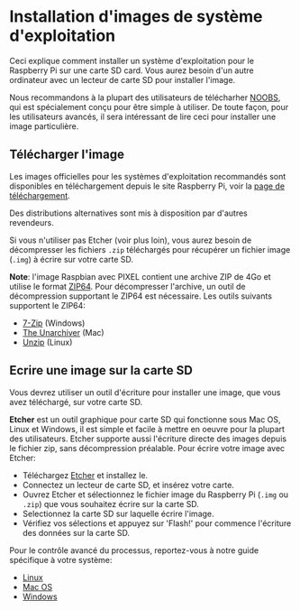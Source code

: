 # Installation d'images de système d'exploitation

Ceci explique comment installer un système d'exploitation pour le Raspberry Pi sur une carte SD card. Vous aurez besoin d'un autre ordinateur avec un lecteur de carte SD pour installer l'image.

Nous recommandons à la plupart des utilisateurs de télécharher [NOOBS](../noobs.md), qui est spécialement conçu pour être simple à utiliser. De toute façon, pour les utilisateurs avancés, il sera intéressant de lire ceci pour installer une image particulière.

## Télécharger l'image

Les images officielles pour les systèmes d'exploitation recommandés sont disponibles en téléchargement depuis le site Raspberry Pi, voir la [page de téléchargement](https://www.raspberrypi.org/downloads/).

Des distributions alternatives sont mis à disposition par d'autres revendeurs.

Si vous n'utiliser pas Etcher (voir plus loin), vous aurez besoin de décompresser les fichiers `.zip` téléchargés pour récupérer un fichier image (`.img`) à écrire sur votre carte SD.

**Note**: l'image Raspbian avec PIXEL contient une archive ZIP de 4Go et utilise le format [ZIP64](https://en.wikipedia.org/wiki/Zip_(file_format)#ZIP64). Pour décompresser l'archive, un outil de décompression supportant le ZIP64 est nécessaire. Les outils suivants supportent le ZIP64:

- [7-Zip](http://www.7-zip.org/) (Windows)
- [The Unarchiver](http://unarchiver.c3.cx/unarchiver) (Mac)
- [Unzip](http://www.info-zip.org/mans/unzip.html) (Linux)

## Ecrire une image sur la carte SD

Vous devrez utiliser un outil d'écriture pour installer une image, que vous avez téléchargé, sur votre carte SD.

**Etcher** est un outil graphique pour carte SD qui fonctionne sous Mac OS, Linux et Windows, il est simple et facile à mettre en oeuvre pour la plupart des utilisateurs. Etcher supporte aussi l'écriture directe des images depuis le fichier zip, sans décompression préalable. Pour écrire votre image avec Etcher:

- Téléchargez [Etcher](https://etcher.io/) et installez le.
- Connectez un lecteur de carte SD, et insérez votre carte.
- Ouvrez Etcher et sélectionnez le fichier image du Raspberry Pi (`.img` ou `.zip`) que vous souhaitez écrire sur la carte SD.
- Selectionnez la carte SD sur laquelle écrire l'image.
- Vérifiez vos sélections et appuyez sur 'Flash!' pour commence l'écriture des données sur la carte SD.

Pour le contrôle avancé du processus, reportez-vous à notre guide spécifique à votre système:

- [Linux](linux.md)
- [Mac OS](mac.md)
- [Windows](windows.md)
